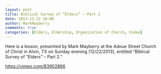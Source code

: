 ```yaml
---
layout: post
title: Biblical Survey of “Elders” – Part 2
date: 2013-12-22 18:00
author: MarkMayberry
comments: true
categories: [Elders, Eldership, Organization of Church, Video]
---
```

Here is a lesson, presented by Mark Mayberry at the Adoue Street Church of Christ in Alvin, TX on Sunday evening (12/22/2013), entitled “Biblical Survey of “Elders” – Part 2.” 

https://vimeo.com/83902866
